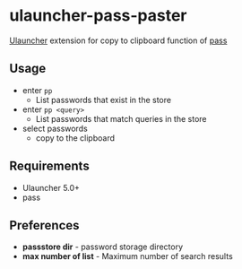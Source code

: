 # ulauncher-pass-paster
[Ulauncher](https://ulauncher.io/) extension for copy to clipboard function of [pass](https://www.passwordstore.org/)

## Usage
- enter `pp`
  - List passwords that exist in the store
- enter `pp <query>`
  - List passwords that match queries in the store
- select passwords
  - copy to the clipboard

## Requirements
- Ulauncher 5.0+
- pass

## Preferences
- **passstore dir** - password storage directory
- **max number of list** - Maximum number of search results
